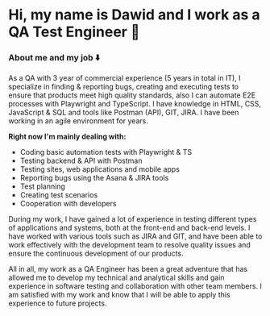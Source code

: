 # Hi, my name is Dawid and I work as a QA Test Engineer 👋

### About me and my job ⬇️

As a QA with 3 year of commercial experience (5 years in total in IT), I specialize in finding & reporting bugs, creating and executing tests to ensure that products meet high quality standards, also I can automate E2E processes with Playwright and TypeScript. I have knowledge in HTML, CSS, JavaScript & SQL and tools like Postman (API), GIT, JIRA. I have been working in an agile environment for years.

**Right now I'm mainly dealing with:**
- Coding basic automation tests with Playwright & TS
- Testing backend & API with Postman
- Testing sites, web applications and mobile apps
- Reporting bugs using the Asana & JIRA tools
- Test planning
- Creating test scenarios
- Cooperation with developers

During my work, I have gained a lot of experience in testing different types of applications and systems, both at the front-end and back-end levels. I have worked with various tools such as JIRA and GIT, and have been able to work effectively with the development team to resolve quality issues and ensure the continuous development of our products.

All in all, my work as a QA Engineer has been a great adventure that has allowed me to develop my technical and analytical skills and gain experience in software testing and collaboration with other team members. I am satisfied with my work and know that I will be able to apply this experience to future projects.
